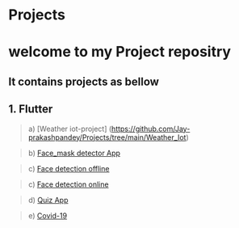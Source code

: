 # Projects

# welcome to my Project repositry
## It contains projects as bellow 
## 1. Flutter

> a) [Weather iot-project] (https://github.com/Jay-prakashpandey/Projects/tree/main/Weather_Iot)

> b) [Face_mask detector App](https://github.com/Jay-prakashpandey/Projects/tree/main/face_mask_detection)

> c) [Face detection offline](https://github.com/Jay-prakashpandey/Projects/tree/main/face_detection_offline)

> c) [Face detection online](https://github.com/Jay-prakashpandey/Projects/tree/main/LGMVIP_Android/face_detection)

> d) [Quiz App](https://github.comQuiz/Jay-prakashpandey/Projects/tree/main/QUIZ_APP)

> e) [Covid-19](https://github.com/Jay-prakashpandey/Projects/tree/main/LGMVIP_Android/Covid_19)
